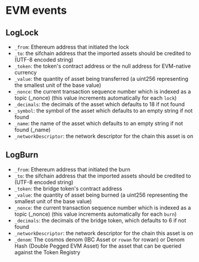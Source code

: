 # EVM events

## LogLock

- `_from`: Ethereum address that initiated the lock
- `_to`: the sifchain address that the imported assets should be credited to (UTF-8 encoded string)
- `_token`: the token's contract address or the null address for EVM-native currency
- `_value`: the quantity of asset being transferred (a uint256 representing the smallest unit of the base value)
- `_nonce`: the current transaction sequence number which is indexed as a topic (\_nonce) (this value increments automatically for each `lock`)
- `_decimals`: the decimals of the asset which defaults to 18 if not found
- `_symbol`: the symbol of the asset which defaults to an empty string if not found
- `_name`: the name of the asset which defaults to an empty string if not found (\_name)
- `_networkDescriptor`: the network descriptor for the chain this asset is on

## LogBurn

- `_from`: Ethereum address that initiated the burn
- `_to`: the sifchain address that the imported assets should be credited to (UTF-8 encoded string)
- `_token`: the bridge token's contract address
- `_value`: the quantity of asset being burned (a uint256 representing the smallest unit of the base value)
- `_nonce`: the current transaction sequence number which is indexed as a topic (\_nonce) (this value increments automatically for each `burn`)
- `_decimals`: the decimals of the bridge token, which defaults to 6 if not found
- `_networkDescriptor`: the network descriptor for the chain this asset is on
- `_denom`: The cosmos denom (IBC Asset or `rowan` for rowan) or Denom Hash (Double Pegged EVM Asset) for the asset that can be queried against the Token Registry
<!--

# Cosmos events

## NewEthBridgeClaim

- ...
- ...

## EventTypeBurn

- ...
- ... -->
